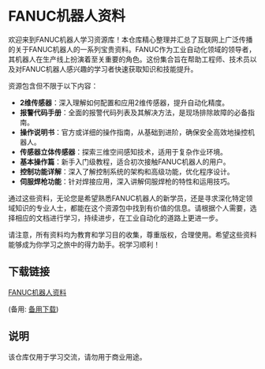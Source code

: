 # FANUC机器人资料

欢迎来到FANUC机器人学习资源库！本仓库精心整理并汇总了互联网上广泛传播的关于FANUC机器人的一系列宝贵资料。FANUC作为工业自动化领域的领导者，其机器人在生产线上扮演着至关重要的角色。这份集合旨在帮助工程师、技术员以及对FANUC机器人感兴趣的学习者快速获取知识和技能提升。

资源包含但不限于以下内容：

- **2维传感器**：深入理解如何配置和应用2维传感器，提升自动化精度。
- **报警代码手册**：全面的报警代码列表及其解决方法，是现场排除故障的必备指南。
- **操作说明书**：官方或详细的操作指南，从基础到进阶，确保安全高效地操控机器人。
- **传感器立体传感器**：探索三维空间感知技术，适用于复杂作业环境。
- **基本操作篇**：新手入门级教程，适合初次接触FANUC机器人的用户。
- **控制功能详解**：深入了解控制系统的架构和高级功能，优化程序设计。
- **伺服焊枪功能**：针对焊接应用，深入讲解伺服焊枪的特性和运用技巧。

通过这些资料，无论您是希望熟悉FANUC机器人的新学员，还是寻求深化特定领域知识的专业人士，都能在这个资源包中找到有价值的信息。请根据个人需要，选择相应的文档进行学习，持续进步，在工业自动化的道路上更进一步。

请注意，所有资料均为教育和学习目的收集，尊重版权，合理使用。希望这些资料能够成为你学习之旅中的得力助手。祝学习顺利！

## 下载链接
[FANUC机器人资料](https://pan.quark.cn/s/1ac87af44456) 

(备用: [备用下载](https://pan.baidu.com/s/1C3gCWI_BnRa5dBxXn5D95w?pwd=1234))

## 说明

该仓库仅用于学习交流，请勿用于商业用途。
